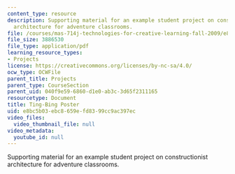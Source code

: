 ```yaml
---
content_type: resource
description: Supporting material for an example student project on constructionist
  architecture for adventure classrooms.
file: /courses/mas-714j-technologies-for-creative-learning-fall-2009/e8bc5b03ebc8659efd8399cc9ac397ec_MITMAS_714JF09_proj2_postr.pdf
file_size: 3886530
file_type: application/pdf
learning_resource_types:
- Projects
license: https://creativecommons.org/licenses/by-nc-sa/4.0/
ocw_type: OCWFile
parent_title: Projects
parent_type: CourseSection
parent_uid: 040f9e59-6860-d1e0-ab3c-3d65f2311165
resourcetype: Document
title: Ting-Bing Poster
uid: e8bc5b03-ebc8-659e-fd83-99cc9ac397ec
video_files:
  video_thumbnail_file: null
video_metadata:
  youtube_id: null
---
```

Supporting material for an example student project on constructionist architecture for adventure classrooms.